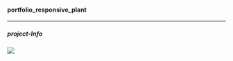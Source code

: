
#### portfolio_responsive_plant 
---

##### project-Info

<a href="https://www.notion.so/Responsive-cf6e4b1682d94848a2e80d4382140e55">
<img src="https://img.shields.io/badge/Notion-white?style=flat&logo=Notion&logoColor=black"/>
</a>


